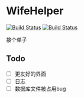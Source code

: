 # WifeHelper

[![Build Status](https://travis-ci.com/ywyt738/WifeHelper.svg?branch=master)](https://travis-ci.com/ywyt738/WifeHelper) [![Build Status](https://omegaphi.visualstudio.com/WifeHelper/_apis/build/status/WifeHelper-CI)](https://omegaphi.visualstudio.com/WifeHelper/_build/latest?definitionId=2)

接个单子

## Todo

- [ ] 更友好的界面
- [ ] 日志
- [ ] 数据库文件被占用bug
